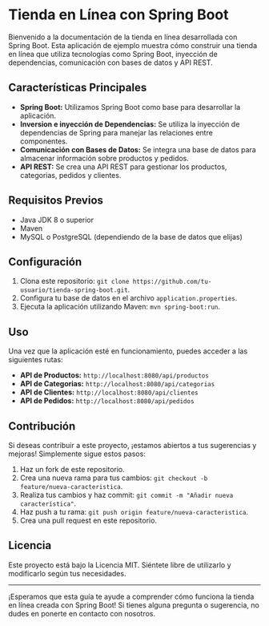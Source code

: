 # Tienda en Línea con Spring Boot

Bienvenido a la documentación de la tienda en línea desarrollada con Spring Boot. Esta aplicación de ejemplo muestra cómo construir una tienda en línea que utiliza tecnologías como Spring Boot, inyección de dependencias, comunicación con bases de datos y API REST.

## Características Principales

- **Spring Boot:** Utilizamos Spring Boot como base para desarrollar la aplicación.
- **Inversion e inyección de Dependencias:** Se utiliza la inyección de dependencias de Spring para manejar las relaciones entre componentes.
- **Comunicación con Bases de Datos:** Se integra una base de datos para almacenar información sobre productos y pedidos.
- **API REST:** Se crea una API REST para gestionar los productos, categorias, pedidos y clientes.

## Requisitos Previos

- Java JDK 8 o superior
- Maven
- MySQL o PostgreSQL (dependiendo de la base de datos que elijas)

## Configuración

1. Clona este repositorio: `git clone https://github.com/tu-usuario/tienda-spring-boot.git`.
2. Configura tu base de datos en el archivo `application.properties`.
3. Ejecuta la aplicación utilizando Maven: `mvn spring-boot:run`.

## Uso

Una vez que la aplicación esté en funcionamiento, puedes acceder a las siguientes rutas:

- **API de Productos:** `http://localhost:8080/api/productos`
- **API de Categorias:** `http://localhost:8080/api/categorias`
- **API de Clientes:** `http://localhost:8080/api/clientes`
- **API de Pedidos:** `http://localhost:8080/api/pedidos`

## Contribución

Si deseas contribuir a este proyecto, ¡estamos abiertos a tus sugerencias y mejoras! Simplemente sigue estos pasos:

1. Haz un fork de este repositorio.
2. Crea una nueva rama para tus cambios: `git checkout -b feature/nueva-caracteristica`.
3. Realiza tus cambios y haz commit: `git commit -m "Añadir nueva característica"`.
4. Haz push a tu rama: `git push origin feature/nueva-caracteristica`.
5. Crea una pull request en este repositorio.

## Licencia

Este proyecto está bajo la Licencia MIT. Siéntete libre de utilizarlo y modificarlo según tus necesidades.

---

¡Esperamos que esta guía te ayude a comprender cómo funciona la tienda en línea creada con Spring Boot! Si tienes alguna pregunta o sugerencia, no dudes en ponerte en contacto con nosotros.
